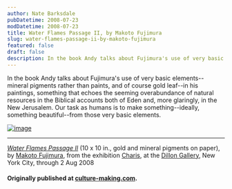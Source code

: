 ```yaml
---
author: Nate Barksdale
pubDatetime: 2008-07-23
modDatetime: 2008-07-23
title: Water Flames Passage II, by Makoto Fujimura
slug: water-flames-passage-ii-by-makoto-fujimura
featured: false
draft: false
description: In the book Andy talks about Fujimura's use of very basic elements--mineral pigments rather than paints, and of course gold leaf--in his paintings, something that echoes the seeming overabundance of natural resources in the Biblical accounts both of Eden and, more glaringly, in the New Jerusalem.
---
```


In the book Andy talks about Fujimura's use of very basic elements--mineral pigments rather than paints, and of course gold leaf--in his paintings, something that echoes the seeming overabundance of natural resources in the Biblical accounts both of Eden and, more glaringly, in the New Jerusalem. Our task as humans is to make something--ideally, something beautiful--from those very basic elements.

[![image](http://horizonsofthepossible.com/media/6.jpg)](http://www.dillongallery.com/index.php?p=exhibits&id=current&exh=200807_charis&i=6)

* * *

_[Water Flames Passage II](http://www.dillongallery.com/index.php?p=exhibits&id=current&exh=200807_charis)_ (10 x 10 in., gold and mineral pigments on paper), by [Makoto Fujimura](http://www.makotofujimura.com/), from the exhibition [Charis](http://www.dillongallery.com/index.php?p=exhibits&id=current&exh=200807_charis), at the [Dillon Gallery](http://www.dillongallery.com/), New York City, through 2 Aug 2008

#### Originally published at [culture-making.com](http://www.culture-making.com).
